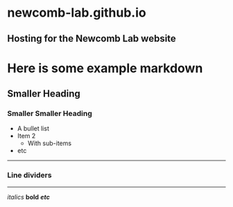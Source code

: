 # newcomb-lab.github.io
Hosting for the Newcomb Lab website
---
# Here is some example markdown
## Smaller Heading
### Smaller Smaller Heading

- A bullet list
- Item 2
  - With sub-items
- etc

----
### Line dividers
---

*italics* **bold** ***etc***
